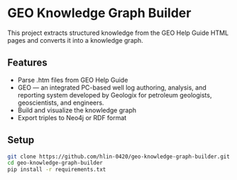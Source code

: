 # GEO Knowledge Graph Builder

This project extracts structured knowledge from the GEO Help Guide HTML pages and converts it into a knowledge graph.

## Features

- Parse .htm files from GEO Help Guide
- GEO — an integrated PC-based well log authoring, analysis, and reporting system developed by Geologix for petroleum geologists, geoscientists, and engineers.
- Build and visualize the knowledge graph
- Export triples to Neo4j or RDF format

## Setup

```bash
git clone https://github.com/hlin-0420/geo-knowledge-graph-builder.git
cd geo-knowledge-graph-builder
pip install -r requirements.txt